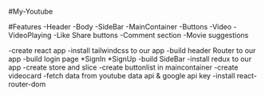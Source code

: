 #My-Youtube

   #Features
   -Header
   -Body
      -SideBar
      -MainContainer
          -Buttons
          -Video
             -VideoPlaying
             -Like Share buttons
             -Comment section
             -Movie suggestions

-create react app
-install tailwindcss to our app
-build header
Router to our app
-build login page
   *SignIn
   *SignUp 
-build SideBar 
-install redux to our app
-create store and slice
-create buttonlist in maincontainer
-create videocard 
-fetch data from youtube data api & google api key
-install react-router-dom 
